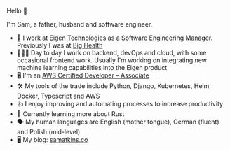 Hello 👋

I'm Sam, a father, husband and software engineer.

* 🏢  I work at [Eigen Technologies](https://www.eigentech.com/) as a Software Engineering Manager. Previously I was at [Big Health](https://www.bighealth.com)
* 👨🏻‍💻  Day to day I work on backend, devOps and cloud, with some occasional frontend work. Usually I'm working on integrating new machine learning capabilities into the Eigen product
* 🖥️  I'm an [AWS Certified Developer – Associate](https://www.credly.com/badges/0a770cbe-6f80-4d60-90c8-877189c058d4)
* 🛠️  My tools of the trade include Python, Django, Kubernetes, Helm, Docker, Typescript and AWS
* 👍  I enjoy improving and automating processes to increase productivity
* 🌱  Currently learning more about Rust
* 🗣  My human languages are English (mother tongue), German (fluent) and Polish (mid-level)
* 🖥️  My blog: [samatkins.co](https://samatkins.co/)
